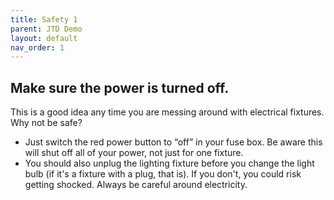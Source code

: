 ```yaml
---
title: Safety 1
parent: JTD Demo
layout: default
nav_order: 1
---
```


## Make sure the power is turned off.

This is a good idea any time you are messing around with electrical fixtures. Why not be safe?

* Just switch the red power button to “off” in your fuse box. Be aware this will shut off all of your power, not just for one fixture.
* You should also unplug the lighting fixture before you change the light bulb (if it's a fixture with a plug, that is). If you don't, you could risk getting shocked. Always be careful around electricity.
